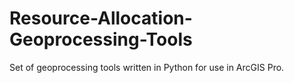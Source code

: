 # Resource-Allocation-Geoprocessing-Tools
Set of geoprocessing tools written in Python for use in ArcGIS Pro.
